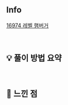 ## Info

[16974 레벨 햄버거](https://www.acmicpc.net/problem/16974)

<br>

## 💡 풀이 방법 요약

<br>

## 🙂 느낀 점
